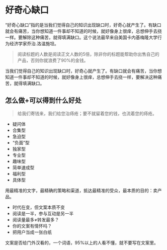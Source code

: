 # 好奇心缺口

“好奇心缺口”指的是当我们觉得自己的知识出现缺口时，好奇心就产生了。有缺口就会有痛苦，当你想知道一件事却不知道的时候，就好像身上很痒，总想伸手去挠一样。要解除这种痛苦，就得填满缺口。这个说法最早来自美国卡内基梅隆大学行为经济学家乔治.洛温施坦。

> 阅读标题的人数是阅读正文人数的5倍，除非你的标题能帮助你出售自己的产品，否则你就浪费了90%的金钱。

当我们觉得自己的知识出现缺口时，好奇心就产生了。有缺口就会有痛苦，当你想知道一件事却不知道的时候，就好像身上很痒，总想伸手去挠一样，要解决这种痛苦，就得填满缺口。

## 怎么做+可以得到什么好处

> 给我们寄钱来，我们给您治痔疮；要不就留着您的钱，也流着您的痔疮。

* 疑问体
* 合集型
* 急迫型
* “负面”型
* 独家型
* 专业型
* 趣味型
* 简单速成型
* 福利型
* 具体型

用最精准的文字，最精确的策略和渠道，抵达最精准的受众，最本质的目的：卖产品。

* 时代在变，但文案本质不变
* 阅读是一半，参与互动是另一半
* 阅读量最多≠转发最多？
* 你的文案有情怀吗？
* 把用户当成一张白纸

文案是否给门外汉看的，一个词语，95%以上的人看不懂，就不要写在文案里。
